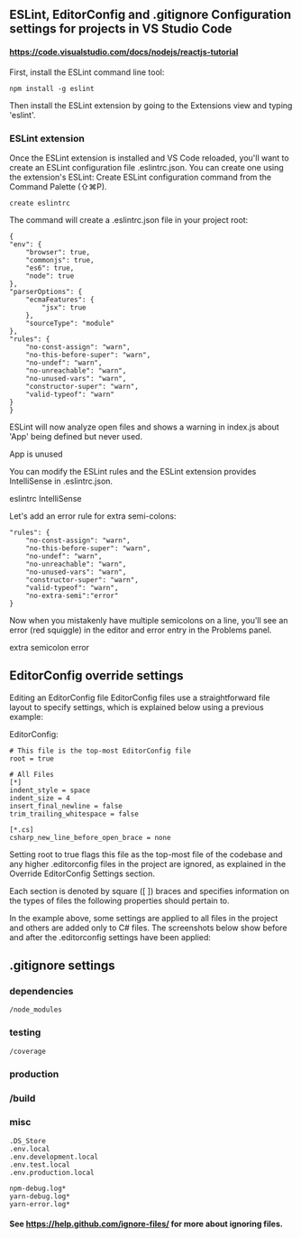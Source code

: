 ## ESLint, EditorConfig and .gitignore Configuration settings for projects in VS Studio Code

#### https://code.visualstudio.com/docs/nodejs/reactjs-tutorial

First, install the ESLint command line tool:

    npm install -g eslint

Then install the ESLint extension by going to the Extensions view and typing 'eslint'.

### ESLint extension

Once the ESLint extension is installed and VS Code reloaded, you'll want to create an ESLint configuration file .eslintrc.json. You can create one using the extension's ESLint: Create ESLint configuration command from the Command Palette (⇧⌘P).

    create eslintrc

The command will create a .eslintrc.json file in your project root:

    {
    "env": {
        "browser": true,
        "commonjs": true,
        "es6": true,
        "node": true
    },
    "parserOptions": {
        "ecmaFeatures": {
            "jsx": true
        },
        "sourceType": "module"
    },
    "rules": {
        "no-const-assign": "warn",
        "no-this-before-super": "warn",
        "no-undef": "warn",
        "no-unreachable": "warn",
        "no-unused-vars": "warn",
        "constructor-super": "warn",
        "valid-typeof": "warn"
    }
    }

ESLint will now analyze open files and shows a warning in index.js about 'App' being defined but never used.

App is unused

You can modify the ESLint rules and the ESLint extension provides IntelliSense in .eslintrc.json.

eslintrc IntelliSense

Let's add an error rule for extra semi-colons:

    "rules": {
        "no-const-assign": "warn",
        "no-this-before-super": "warn",
        "no-undef": "warn",
        "no-unreachable": "warn",
        "no-unused-vars": "warn",
        "constructor-super": "warn",
        "valid-typeof": "warn",
        "no-extra-semi":"error"
    }

Now when you mistakenly have multiple semicolons on a line, you'll see an error (red squiggle) in the editor and error entry in the Problems panel.

extra semicolon error

## EditorConfig override settings

Editing an EditorConfig file
EditorConfig files use a straightforward file layout to specify settings, which is explained below using a previous example:

EditorConfig:

    # This file is the top-most EditorConfig file
    root = true

    # All Files
    [*]
    indent_style = space
    indent_size = 4
    insert_final_newline = false
    trim_trailing_whitespace = false

    [*.cs]
    csharp_new_line_before_open_brace = none

Setting root to true flags this file as the top-most file of the codebase and any higher .editorconfig files in the project are ignored, as explained in the Override EditorConfig Settings section.

Each section is denoted by square ([ ]) braces and specifies information on the types of files the following properties should pertain to.

In the example above, some settings are applied to all files in the project and others are added only to C# files. The screenshots below show before and after the .editorconfig settings have been applied:

## .gitignore settings

### dependencies

    /node_modules

### testing

    /coverage

### production

### /build

### misc

    .DS_Store
    .env.local
    .env.development.local
    .env.test.local
    .env.production.local

    npm-debug.log*
    yarn-debug.log*
    yarn-error.log*

#### See https://help.github.com/ignore-files/ for more about ignoring files.
